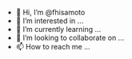 - 👋 Hi, I’m @fhisamoto
- 👀 I’m interested in ...
- 🌱 I’m currently learning ...
- 💞️ I’m looking to collaborate on ...
- 📫 How to reach me ...

<!---
fhisamoto/fhisamoto is a ✨ special ✨ repository because its `README.md` (this file) appears on your GitHub profile.
You can click the Preview link to take a look at your changes.
--->

